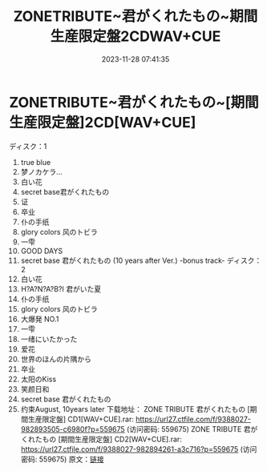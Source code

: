 ﻿---
title: ZONETRIBUTE~君がくれたもの~期間生産限定盤2CDWAV+CUE
date: 2023-11-28 07:41:35
categories: 外语音乐
tags: 外语音乐
---
# ZONETRIBUTE~君がくれたもの~[期間生産限定盤]2CD[WAV+CUE]

ディスク：1
1. true blue
2. 梦ノカケラ…
3. 白い花
4. secret base君がくれたもの
5. 证
6. 卒业
7. 仆の手纸
8. glory colors 风のトビラ
9. 一雫
10. GOOD DAYS
11. secret base 君がくれたもの (10 years after Ver.) -bonus
track-
ディスク：2
1. 白い花
2. H?A?N?A?B?I 君がいた夏
3. 仆の手纸
4. glory colors 风のトビラ
5. 大爆発 NO.1
6. 一雫
7. 一绪にいたかった
8. 爱花
9. 世界のほんの片隅から
10. 卒业
11. 太阳のKiss
12. 笑颜日和
13. secret base 君がくれたもの
14. 约束August, 10years later
下载地址：
ZONE TRIBUTE 君がくれたもの [期間生産限定盤] CD1[WAV+CUE].rar: https://url27.ctfile.com/f/9388027-982893505-c6980f?p=559675
(访问密码: 559675)
ZONE TRIBUTE 君がくれたもの [期間生産限定盤] CD2[WAV+CUE].rar: https://url27.ctfile.com/f/9388027-982894261-a3c716?p=559675
(访问密码: 559675)
原文：[链接](https://blog.sina.com.cn/s/blog_1647c7e76010313uw.html)